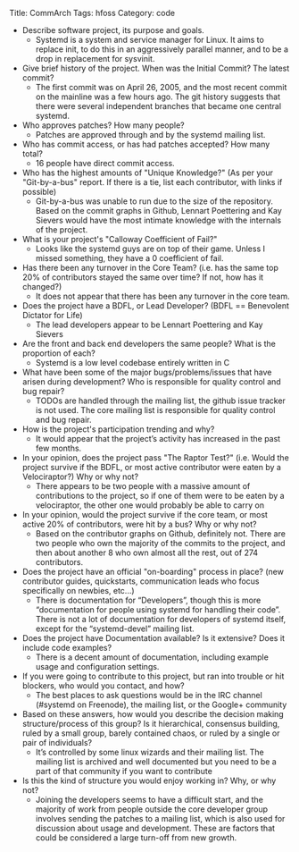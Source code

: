 Title: CommArch
Tags: hfoss
Category: code

- Describe software project, its purpose and goals.
	- Systemd is a system and service manager for Linux. It aims to replace init, to do this in an aggressively parallel manner, and to be a drop in replacement for sysvinit.
- Give brief history of the project. When was the Initial Commit? The latest commit?
	- The first commit was on April 26, 2005, and the most recent commit on the mainline was a few hours ago. The git history suggests that there were several independent branches that became one central systemd.
- Who approves patches? How many people? 
	- Patches are approved through and by the systemd mailing list.
- Who has commit access, or has had patches accepted?  How many total?
	- 16 people have direct commit access.
- Who has the highest amounts of "Unique Knowledge?" (As per your "Git-by-a-bus" report. If there is a tie, list each contributor, with links if possible)
	- Git-by-a-bus was unable to run due to the size of the repository. Based on the commit graphs in Github, Lennart Poettering and Kay Sievers would have the most intimate knowledge with the internals of the project.
- What is your project's "Calloway Coefficient of Fail?"
	- Looks like the systemd guys are on top of their game. Unless I missed something, they have a 0 coefficient of fail.
- Has there been any turnover in the Core Team? (i.e. has the same top 20% of contributors stayed the same over time? If not, how has it changed?)
	- It does not appear that there has been any turnover in the core team.
- Does the project have a BDFL, or Lead Developer? (BDFL == Benevolent Dictator for Life)
	- The lead developers appear to be Lennart Poettering and Kay Sievers
- Are the front and back end developers the same people? What is the proportion of each?
	- Systemd is a low level codebase entirely written in C
- What have been some of the major bugs/problems/issues that have arisen during development? Who is responsible for quality control and bug repair?
	- TODOs are handled through the mailing list, the github issue tracker is not used. The core mailing list is responsible for quality control and bug repair.
- How is the project's participation trending and why?
	- It would appear that the project’s activity has increased in the past few months.
- In your opinion, does the project pass "The Raptor Test?" (i.e. Would the project survive if the BDFL, or most active contributor were eaten by a Velociraptor?) Why or why not?
	- There appears to be two people with a massive amount of contributions to the project, so if one of them were to be eaten by a velociraptor, the other one would probably be able to carry on
- In your opinion, would the project survive if the core team, or most active 20% of contributors, were hit by a bus? Why or why not?
	- Based on the contributor graphs on Github, definitely not. There are two people who own the majority of the commits to the project, and then about another 8 who own almost all the rest, out of 274 contributors.
- Does the project have an official "on-boarding" process in place?  (new contributor guides, quickstarts, communication leads who focus specifically on newbies, etc...) 
	- There is documentation for “Developers”, though this is more “documentation for people using systemd for handling their code”. There is not a lot of documentation for developers of systemd itself, except for the “systemd-devel” mailing list.
- Does the project have Documentation available? Is it extensive?  Does it include code examples?
	- There is a decent amount of documentation, including example usage and configuration settings.
- If you were going to contribute to this project, but ran into trouble or hit blockers, who would you contact, and how?
	- The best places to ask questions would be in the IRC channel (#systemd on Freenode), the mailing list, or the Google+ community
- Based on these answers, how would you describe the decision making structure/process of this group?  Is it hierarchical, consensus building, ruled by a small group, barely contained chaos, or ruled by a single or pair of individuals?
	- It’s controlled by some linux wizards and their mailing list. The mailing list is archived and well documented but you need to be a part of that community if you want to contribute
- Is this the kind of structure you would enjoy working in? Why, or why not?
	- Joining the developers seems to have a difficult start, and the majority of work from people outside the core developer group involves sending the patches to a mailing list, which is also used for discussion about usage and development. These are factors that could be considered a large turn-off from new growth.

